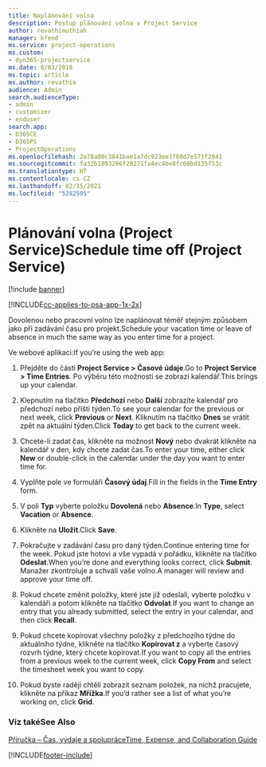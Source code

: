 ```yaml
---
title: Naplánování volna
description: Postup plánování volna v Project Service
author: revathimuthiah
manager: kfend
ms.service: project-operations
ms.custom:
- dyn365-projectservice
ms.date: 8/03/2018
ms.topic: article
ms.author: revathim
audience: Admin
search.audienceType:
- admin
- customizer
- enduser
search.app:
- D365CE
- D365PS
- ProjectOperations
ms.openlocfilehash: 2a78a80c3841bae1a7dc923ee1f60d7e571f2041
ms.sourcegitcommit: fa32b1893286f20271fa4ec4be8fc68bd135f53c
ms.translationtype: HT
ms.contentlocale: cs-CZ
ms.lasthandoff: 02/15/2021
ms.locfileid: "5282595"
---
```

# <a name="schedule-time-off-project-service"></a><span data-ttu-id="491bc-103">Plánování volna (Project Service)</span><span class="sxs-lookup"><span data-stu-id="491bc-103">Schedule time off (Project Service)</span></span>

[!include [banner](../includes/psa-now-project-operations.md)]

[!INCLUDE[cc-applies-to-psa-app-1x-2x](../includes/cc-applies-to-psa-app-1x-2x.md)]

<span data-ttu-id="491bc-104">Dovolenou nebo pracovní volno lze naplánovat téměř stejným způsobem jako při zadávání času pro projekt.</span><span class="sxs-lookup"><span data-stu-id="491bc-104">Schedule your vacation time or leave of absence in much the same way as you enter time for a project.</span></span>  
  
 <span data-ttu-id="491bc-105">Ve webové aplikaci:</span><span class="sxs-lookup"><span data-stu-id="491bc-105">If you’re using the web app:</span></span>  
  
1.  <span data-ttu-id="491bc-106">Přejděte do části **Project Service > Časové údaje**.</span><span class="sxs-lookup"><span data-stu-id="491bc-106">Go to **Project Service > Time Entries**.</span></span> <span data-ttu-id="491bc-107">Po výběru této možnosti se zobrazí kalendář.</span><span class="sxs-lookup"><span data-stu-id="491bc-107">This brings up your calendar.</span></span>  
  
2.  <span data-ttu-id="491bc-108">Klepnutím na tlačítko **Předchozí** nebo **Další** zobrazíte kalendář pro předchozí nebo příští týden.</span><span class="sxs-lookup"><span data-stu-id="491bc-108">To see your calendar for the previous or next week, click **Previous** or **Next**.</span></span> <span data-ttu-id="491bc-109">Kliknutím na tlačítko **Dnes** se vrátit zpět na aktuální týden.</span><span class="sxs-lookup"><span data-stu-id="491bc-109">Click **Today** to get back to the current week.</span></span>  
  
3.  <span data-ttu-id="491bc-110">Chcete-li zadat čas, klikněte na možnost **Nový** nebo dvakrát klikněte na kalendář v den, kdy chcete zadat čas.</span><span class="sxs-lookup"><span data-stu-id="491bc-110">To enter your time, either click **New** or double-click in the calendar under the day you want to enter time for.</span></span>  
  
4.  <span data-ttu-id="491bc-111">Vyplňte pole ve formuláři **Časový údaj**.</span><span class="sxs-lookup"><span data-stu-id="491bc-111">Fill in the fields in the **Time Entry** form.</span></span>  
  
5.  <span data-ttu-id="491bc-112">V poli **Typ** vyberte položku **Dovolená** nebo **Absence**.</span><span class="sxs-lookup"><span data-stu-id="491bc-112">In **Type**, select **Vacation** or **Absence**.</span></span>  
  
6.  <span data-ttu-id="491bc-113">Klikněte na **Uložit**.</span><span class="sxs-lookup"><span data-stu-id="491bc-113">Click **Save**.</span></span>  
  
7.  <span data-ttu-id="491bc-114">Pokračujte v zadávání času pro daný týden.</span><span class="sxs-lookup"><span data-stu-id="491bc-114">Continue entering time for the week.</span></span> <span data-ttu-id="491bc-115">Pokud jste hotovi a vše vypadá v pořádku, klikněte na tlačítko **Odeslat**.</span><span class="sxs-lookup"><span data-stu-id="491bc-115">When you’re done and everything looks correct, click **Submit**.</span></span> <span data-ttu-id="491bc-116">Manažer zkontroluje a schválí vaše volno.</span><span class="sxs-lookup"><span data-stu-id="491bc-116">A manager will review and approve your time off.</span></span>  
  
8.  <span data-ttu-id="491bc-117">Pokud chcete změnit položky, které jste již odeslali, vyberte položku v kalendáři a potom klikněte na tlačítko **Odvolat**.</span><span class="sxs-lookup"><span data-stu-id="491bc-117">If you want to change an entry that you already submitted, select the entry in your calendar, and then click **Recall**.</span></span>  
  
9. <span data-ttu-id="491bc-118">Pokud chcete kopírovat všechny položky z předchozího týdne do aktuálního týdne, klikněte na tlačítko **Kopírovat z** a vyberte časový rozvrh týdne, který chcete kopírovat.</span><span class="sxs-lookup"><span data-stu-id="491bc-118">If you want to copy all the entries from a previous week to the current week, click **Copy From** and select the timesheet week you want to copy.</span></span>  
  
10. <span data-ttu-id="491bc-119">Pokud byste raději chtěli zobrazit seznam položek, na nichž pracujete, klikněte na příkaz **Mřížka**.</span><span class="sxs-lookup"><span data-stu-id="491bc-119">If you’d rather see a list of what you’re working on, click **Grid**.</span></span>  
  
### <a name="see-also"></a><span data-ttu-id="491bc-120">Viz také</span><span class="sxs-lookup"><span data-stu-id="491bc-120">See Also</span></span>  
 [<span data-ttu-id="491bc-121">Příručka – Čas, výdaje a spolupráce</span><span class="sxs-lookup"><span data-stu-id="491bc-121">Time, Expense, and Collaboration Guide</span></span>](../psa/time-expense-collaboration-guide.md)


[!INCLUDE[footer-include](../includes/footer-banner.md)]